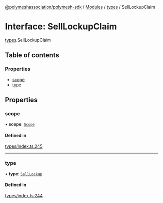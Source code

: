 [@polymeshassociation/polymesh-sdk](../README.md) / [Modules](../modules.md) / [types](../modules/types.md) / SellLockupClaim

# Interface: SellLockupClaim

[types](../modules/types.md).SellLockupClaim

## Table of contents

### Properties

- [scope](types.SellLockupClaim.md#scope)
- [type](types.SellLockupClaim.md#type)

## Properties

### scope

• **scope**: [`Scope`](types.Scope.md)

#### Defined in

[types/index.ts:245](https://github.com/PolymathNetwork/polymesh-sdk/blob/31dfa0dc/src/types/index.ts#L245)

___

### type

• **type**: [`SellLockup`](../enums/types.ClaimType.md#selllockup)

#### Defined in

[types/index.ts:244](https://github.com/PolymathNetwork/polymesh-sdk/blob/31dfa0dc/src/types/index.ts#L244)
